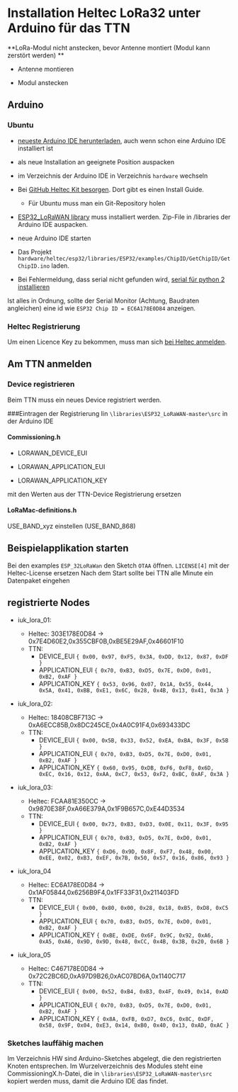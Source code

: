# Installation Heltec LoRa32 unter Arduino für das TTN

**LoRa-Modul nicht  anstecken, bevor Antenne montiert (Modul kann zerstört werden)
**

* Antenne montieren
 
* Modul anstecken
 
## Arduino

### Ubuntu
* [neueste Arduino IDE herunterladen](https://www.arduino.cc/en/main/software), auch wenn schon eine Arduino IDE installiert ist
* als neue Installation an geeignete Position auspacken

* im Verzeichnis der Arduino IDE in Verzeichnis `hardware` wechseln

* Bei [GitHub Heltec Kit besorgen](https://github.com/Heltec-Aaron-Lee/WiFi_Kit_series). Dort gibt es einen Install Guide.

	+ Für Ubuntu muss man ein Git-Repository holen
	
* [ESP32_LoRaWAN library](https://redirect.viglink.com/?format=go&jsonp=vglnk_155862423048117&key=acd882f55d3709c9d7764b784bfa62d6&libId=jw0q8u7901029g8l000DAjngxipym&loc=https%3A%2F%2Frobotzero.one%2Fheltec-lora32-lorawan-node%2F&v=1&out=https%3A%2F%2Fgithub.com%2FHelTecAutomation%2FESP32_LoRaWAN%2Farchive%2Fmaster.zip&ref=https%3A%2F%2Fwww.google.ch%2F&title=Heltec%20LoRa%2032%20LoRaWAN%20Node%20on%20The%20Things%20Network%20%E2%80%93%20Robot%20Zero%20One&txt=https%3A%2F%2Fgithub.com%2FHelTecAutomation%2FESP32_LoRaWAN%2Farchive%2Fmaster.zip) muss installiert werden. Zip-File in /libraries der Arduino IDE auspacken.

* neue Arduino IDE starten

* Das Projekt `hardware/heltec/esp32/libraries/ESP32/examples/ChipID/GetChipID/GetChipID.ino` laden.
* Bei Fehlermeldung, dass serial nicht gefunden wird, [serial für python 2 installieren](https://engineerworkshop.com/2019/03/02/esp32-compiler-error-in-arduino-ide-heltec-esp32-tools-esptool-esptool-py-no-module-named-serial-tools-list_ports/)

Ist alles in Ordnung, sollte der Serial Monitor (Achtung, Baudraten angleichen) eine id wie `ESP32 Chip ID = EC6A178E0D84` anzeigen.

### Heltec Registrierung

Um einen Licence Key zu bekommen, muss man sich [bei Heltec anmelden](https://redirect.viglink.com/?format=go&jsonp=vglnk_155862124990411&key=acd882f55d3709c9d7764b784bfa62d6&libId=jw0q8u7901029g8l000DAjngxipym&loc=https%3A%2F%2Frobotzero.one%2Fheltec-lora32-lorawan-node%2F&v=1&out=http%3A%2F%2Fwww.heltec.cn%2Fsearch%2F&ref=https%3A%2F%2Fwww.google.ch%2F&title=Heltec%20LoRa%2032%20LoRaWAN%20Node%20on%20The%20Things%20Network%20%E2%80%93%20Robot%20Zero%20One&txt=http%3A%2F%2Fwww.heltec.cn%2Fsearch%2F).

## Am TTN anmelden

### Device registrieren

Beim TTN muss ein neues Device registriert werden.

###Eintragen der Registrierung
Iin `\libraries\ESP32_LoRaWAN-master\src` in der Arduino IDE

#### Commissioning.h

* LORAWAN_DEVICE_EUI

* LORAWAN_APPLICATION_EUI

* LORAWAN_APPLICATION_KEY

mit den Werten aus der TTN-Device Registrierung ersetzen

#### LoRaMac-definitions.h

USE_BAND_xyz einstellen (USE_BAND_868)

## Beispielapplikation starten

Bei den examples `ESP_32LoRaWan` den Sketch `OTAA` öffnen.
`LICENSE[4]` mit der Heltec-License ersetzen
Nach dem Start sollte bei TTN alle Minute ein Datenpaket eingehen 

## registrierte Nodes

* iuk_lora_01:
	* Heltec: 303E178E0D84 -> 0x7E4D60E2,0x355CBF0B,0xBE5E29AF,0x46601F10
	* TTN:
		* DEVICE_EUI `{ 0x00, 0x97, 0xF5, 0x3A, 0xDD, 0x12, 0x87, 0xDF }`
		* APPLICATION_EUI `{ 0x70, 0xB3, 0xD5, 0x7E, 0xD0, 0x01, 0xB2, 0xAF }`
		* APPLICATION_KEY `{ 0x53, 0x96, 0x07, 0x1A, 0x55, 0x44, 0x5A, 0x41, 0xBB, 0xE1, 0x6C, 0x28, 0x4B, 0x13, 0x41, 0x3A }`
		
* iuk_lora_02:
	* Heltec: 18408CBF713C -> 0xA6ECC85B,0x8DC245CE,0x4A0C91F4,0x693433DC 
	* TTN:
		* DEVICE_EUI `{ 0x00, 0x5B, 0x33, 0x52, 0xEA, 0xBA, 0x3F, 0x5B }`
		* APPLICATION_EUI `{ 0x70, 0xB3, 0xD5, 0x7E, 0xD0, 0x01, 0xB2, 0xAF }`
		* APPLICATION_KEY `{ 0x60, 0x95, 0xDB, 0xF6, 0xF8, 0x6D, 0xEC, 0x16, 0x12, 0xAA, 0xC7, 0x53, 0xF2, 0xBC, 0xAF, 0x3A }`		
		
* iuk_lora_03:
	* Heltec: FCAA81E350CC -> 0x9870E38F,0xA66E379A,0x1F9B657C,0xE44D3534
	* TTN:
		* DEVICE_EUI `{ 0x00, 0x73, 0xB3, 0xD3, 0x0E, 0x11, 0x3F, 0x95 }`
		* APPLICATION_EUI `{ 0x70, 0xB3, 0xD5, 0x7E, 0xD0, 0x01, 0xB2, 0xAF }`
		* APPLICATION_KEY `{ 0xD6, 0x9D, 0x8F, 0xF7, 0x48, 0x00, 0xEE, 0x02, 0xB3, 0xEF, 0x7B, 0x50, 0x57, 0x16, 0x86, 0x93 }`		
	
* iuk_lora_04
	* Heltec: EC6A178E0D84 -> 0x1AF05844,0x6256B9F4,0x1FF33F31,0x211403FD
	* TTN:
		* DEVICE_EUI `{ 0x00, 0x80, 0x00, 0x28, 0x18, 0xB5, 0xD8, 0xC5 }`
		* APPLICATION_EUI `{ 0x70, 0xB3, 0xD5, 0x7E, 0xD0, 0x01, 0xB2, 0xAF }`
		* APPLICATION_KEY `{ 0xBE, 0xDE, 0x6F, 0x9C, 0x92, 0xA6, 0xA5, 0xA6, 0x9D, 0x9D, 0x48, 0xCC, 0x4B, 0x3B, 0x20, 0x6B }`

* iuk_lora_05
	* Heltec: C467178E0D84 -> 0x72C2BC6D,0xA97D9B26,0xAC07BD6A,0x1140C717
	* TTN:
		* DEVICE_EUI `{ 0x00, 0x52, 0xB4, 0xB3, 0x4F, 0x49, 0x14, 0xAD }`
		* APPLICATION_EUI `{ 0x70, 0xB3, 0xD5, 0x7E, 0xD0, 0x01, 0xB2, 0xAF }`
		* APPLICATION_KEY `{ 0x8A, 0xFB, 0xD7, 0xC6, 0x8C, 0xDF, 0x58, 0x9F, 0x04, 0xE3, 0x14, 0xB0, 0x40, 0x13, 0xAD, 0xAC }`
	
### Sketches lauffähig machen
Im Verzeichnis HW sind Arduino-Sketches abgelegt, die den registrierten Knoten entsprechen. Im Wurzelverzeichnis des Modules steht eine CommissioningX.h-Datei, die in `\libraries\ESP32_LoRaWAN-master\src` kopiert werden muss, damit die Arduino IDE das findet.

